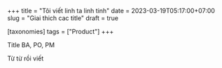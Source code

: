 +++
title = "Tôi viết linh ta linh tinh"
date = 2023-03-19T05:17:00+07:00
slug = "Giai thich cac title"
draft = true

[taxonomies]
tags = ["Product"]
+++

Title BA, PO, PM
<!-- more -->
Từ từ rồi viết 